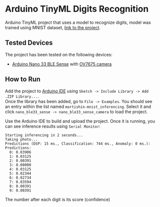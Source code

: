 # Arduino TinyML Digits Recognition
Arduino TinyML project that uses a model to recognize digits, model was trained using MNIST dataset, [link to the project](https://studio.edgeimpulse.com/studio/537816).

## Tested Devices

The project has been tested on the following devices:
- [Arduino Nano 33 BLE Sense](https://store.arduino.cc/usa/nano-33-ble-sense-with-headers) with [OV7675 camera](https://store.arduino.cc/en-de/products/arducam-camera-module)

## How to Run
Add the project to [Arduino IDE](https://www.arduino.cc/en/software/) using `Sketch -> Include Library -> Add .ZIP Library...`.  
Once the library has been added, go to `File -> Examples`. You should see an entry within the list named `martishin-mnist_inferencing`. Select it and click `nano_ble33_sense -> nano_ble33_sense_camera` to load the project.

Use the Arduino IDE to build and upload the project. Once it is running, you can see inference results using `Serial Monitor`:

```
Starting inferencing in 2 seconds...
Taking photo...
Predictions (DSP: 15 ms., Classification: 744 ms., Anomaly: 0 ms.): 
Predictions:
  0: 0.03906
  1: 0.03125
  2: 0.00391
  3: 0.00000
  4: 0.03125
  5: 0.02344
  6: 0.02734
  7: 0.83594
  8: 0.00391
  9: 0.00391
```

The number after each digit is its score (confidence)

